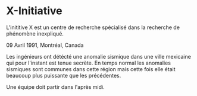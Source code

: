 # X-Initiative

L'inititive X est un centre de recherche spécialisé dans la recherche de phénomène inexpliqué.

09 Avril 1991, Montréal, Canada 

Les ingénieurs ont détécté une anomalie sismique dans une ville mexicaine qui pour l'instant est tenue secrète. En temps normal les anomalies sismiques sont communes dans cette région mais cette fois elle était beaucoup plus puissante que les précédentes.


Une équipe doit partir dans l'après midi.





